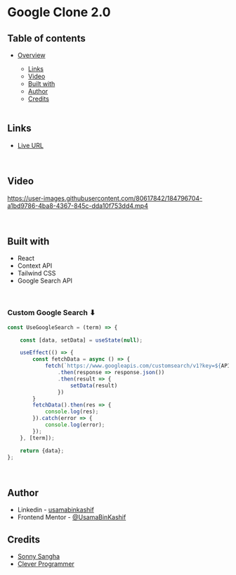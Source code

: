 # Google Clone 2.0

## Table of contents

- [Overview](#overview)
  - [Links](#links)
  - [Video](#video)
  - [Built with](#built-with)
  - [Author](#author)
  - [Credits](#credits)
  
  
  
  


  <br>

## Links

- [Live URL](https://google-clonev2.vercel.app/)

<br>

## Video

https://user-images.githubusercontent.com/80617842/184796704-a1bd9786-4ba8-4367-845c-dda10f753dd4.mp4

<br>

## Built with
- React 
- Context API 
- Tailwind CSS 
- Google Search API 

<br>

### Custom Google Search ⬇
```javascript
const UseGoogleSearch = (term) => {

    const [data, setData] = useState(null);

    useEffect(() => {
        const fetchData = async () => {
            fetch(`https://www.googleapis.com/customsearch/v1?key=${API_KEY}&cx=${CONTEXT_KEY}&q=${term}`)
                .then(response => response.json())
                .then(result => {
                    setData(result)
                })
        }
        fetchData().then(res => {
            console.log(res);
        }).catch(error => {
            console.log(error);
        });
    }, [term]);

    return {data};
};
```
<br>

## Author

- Linkedin - [usamabinkashif](https://www.linkedin.com/in/usamabinkashif/)
- Frontend Mentor - [@UsamaBinKashif](https://www.frontendmentor.io/profile/UsamaBinKashif)

## Credits
- [Sonny Sangha](https://www.youtube.com/channel/UCqeTj_QAnNlmt7FwzNwHZnA)
- [Clever Programmer](https://www.youtube.com/channel/UCqrILQNl5Ed9Dz6CGMyvMTQ)

